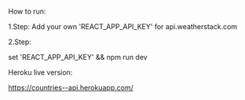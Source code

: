 How to run:

1.Step:
Add your own 'REACT_APP_API_KEY' for api.weatherstack.com

2.Step:

set 'REACT_APP_API_KEY' && npm run dev

Heroku live version:

https://countries--api.herokuapp.com/
